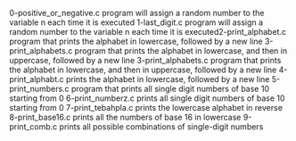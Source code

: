 0-positive_or_negative.c
program will assign a random number to the variable n each time it is executed
1-last_digit.c
program will assign a random number to the variable n each time it is executed2-print_alphabet.c
program that prints the alphabet in lowercase, followed by a new line
3-print_alphabets.c
program that prints the alphabet in lowercase, and then in uppercase, followed by a new line
3-print_alphabets.c
program that prints the alphabet in lowercase, and then in uppercase, followed by a new line
4-print_alphabt.c
prints the alphabet in lowercase, followed by a new line
5-print_numbers.c
program that prints all single digit numbers of base 10 starting from 0
6-print_numberz.c
prints all single digit numbers of base 10 starting from 0
7-print_tebahpla.c
prints the lowercase alphabet in reverse
8-print_base16.c
prints all the numbers of base 16 in lowercase
9-print_comb.c
prints all possible combinations of single-digit numbers
